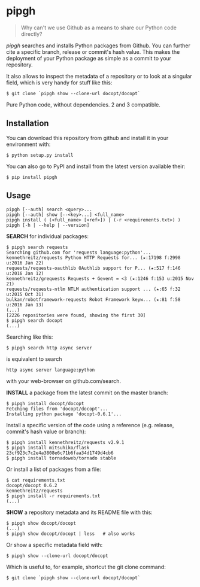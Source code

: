 # pipgh

> Why can't we use Github as a means to share our Python code directly?

*pipgh* searches and installs Python packages from Github. You can further
cite a specific branch, release or commit's hash value. This makes the
deployment of your Python package as simple as a commit to your repository.

It also allows to inspect the metadata of a repository or to
look at a singular field, which is very handy for stuff like this:

    $ git clone `pipgh show --clone-url docopt/docopt`

Pure Python code, without dependencies. 2 and 3 compatible.

## Installation

You can download this repository from github and install it in your
environment with:

    $ python setup.py install

You can also go to PyPI and install from the latest version available their:

    $ pip install pipgh

## Usage

    pipgh [--auth] search <query>...
    pipgh [--auth] show [--<key>...] <full_name>
    pipgh install ( (<full_name> [<ref>]) | (-r <requirements.txt>) )
    pipgh [-h | --help | --version]

**SEARCH** for individual packages:

    $ pipgh search requests
    Searching github.com for 'requests language:python'...
    kennethreitz/requests Python HTTP Requests for... (★:17198 f:2998 u:2016 Jan 22)
    requests/requests-oauthlib OAuthlib support for P... (★:517 f:146 u:2016 Jan 12)
    kennethreitz/grequests Requests + Gevent = <3 (★:1246 f:153 u:2015 Nov 21)
    requests/requests-ntlm NTLM authentication support ... (★:65 f:32 u:2015 Oct 31)
    bulkan/robotframework-requests Robot Framework keyw... (★:81 f:58 u:2016 Jan 13)
    (...)
    [2226 repositories were found, showing the first 30]
    $ pipgh search docopt
    (...)

Searching like this:

    $ pipgh search http async server

is equivalent to search

    http async server language:python

with your web-browser on github.com/search.

**INSTALL** a package from the latest commit on the master branch:

    $ pipgh install docopt/docopt
    Fetching files from 'docopt/docopt'...
    Installing python package 'docopt-0.6.1'...

Install a specific version of the code using a reference (e.g. release,
commit's hash value or branch):

    $ pipgh install kennethreitz/requests v2.9.1
    $ pipgh install mitsuhiko/flask 23cf923c7c2e4a3808e6c71b6faa34d1749d4cb6
    $ pipgh install tornadoweb/tornado stable

Or install a list of packages from a file:

    $ cat requirements.txt
    docopt/docopt 0.6.2
    kennethreitz/requests
    $ pipgh install -r requirements.txt
    (...)

**SHOW** a repository metadata and its README file with this:

    $ pipgh show docopt/docopt
    (...)
    $ pipgh show docopt/docopt | less   # also works

Or show a specific metadata field with:

    $ pipgh show --clone-url docopt/docopt

Which is useful to, for example, shortcut the git clone command:

    $ git clone `pipgh show --clone-url docopt/docopt`
